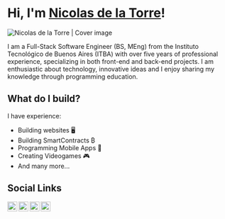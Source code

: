 # Hi, I'm [Nicolas de la Torre](https://github.com/nicodelatorre7)!

<img align="center" alt="Nicolas de la Torre | Cover image" src="https://github.com/nicodelatorre7/nicodelatorre7/blob/main/resources/cover.jpg" />

I am a Full-Stack Software Engineer (BS, MEng) from the Instituto Tecnológico de Buenos Aires (ITBA) with over five years of professional experience, specializing in both front-end and back-end projects. I am enthusiastic about technology, innovative ideas and I enjoy sharing my knowledge through programming education.

## What do I build?

I have experience:

- Building websites 🖥️
- Building SmartContracts ₿
- Programming Mobile Apps 📱
- Creating Videogames 🎮
- And many more...

## Social Links

<a href="https://www.linkedin.com/in/ndelatorre-/">
  <img align="left" alt="Linkedin" width="22px" src="https://cdn.jsdelivr.net/npm/simple-icons@3.3.0/icons/linkedin.svg" />
</a>
<a href="https://www.instagram.com/nicodelatorre_/?hl=en">
  <img align="left" alt="Instagram" width="22px" src="https://cdn.jsdelivr.net/npm/simple-icons@3.3.0/icons/instagram.svg" />
</a>
<a href="https://github.com/nicodelatorre7">
  <img align="left" alt="GitHub" width="22px" src="https://cdn.jsdelivr.net/npm/simple-icons@3.3.0/icons/github.svg" />
</a>
<a href="mailto:nicodelatorre7@gmail.com">
  <img align="left" alt="Email" width="22px" src="https://cdn.jsdelivr.net/npm/simple-icons@3.3.0/icons/gmail.svg" />
</a>
</br>

